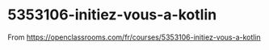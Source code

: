 # 5353106-initiez-vous-a-kotlin
From https://openclassrooms.com/fr/courses/5353106-initiez-vous-a-kotlin

